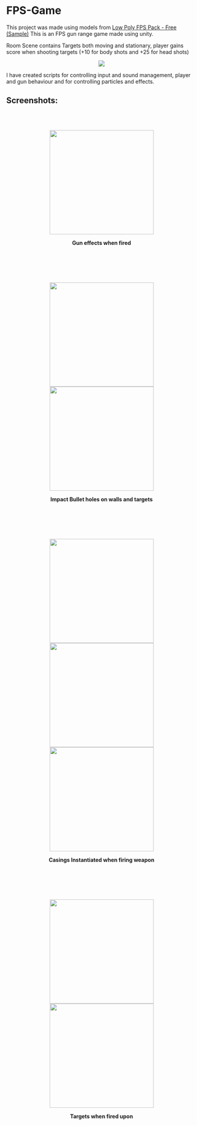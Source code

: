 # FPS-Game

This project was made using models from [Low Poly FPS Pack - Free (Sample)](https://assetstore.unity.com/packages/3d/props/weapons/low-poly-fps-pack-free-sample-144839)
This is an FPS gun range game made using unity.

Room Scene contains Targets both moving and stationary, player gains score when shooting targets (+10 for body shots and +25 for head shots)


<p align="center" >
<a href="http://www.youtube.com/watch?v=0B-m4ncixhk" rel="Game Video" ><img src="http://img.youtube.com/vi/0B-m4ncixhk/0.jpg" /></a>
</p>


I have created scripts for controlling input and sound management, player and gun behaviour and for controlling particles and effects.


## Screenshots:
<br/><br/>
 <p align="center">
  <img src="https://user-images.githubusercontent.com/41238487/110132743-c9a81100-7dcb-11eb-8fef-8c93155384f8.png" height = "275" float="left" />
</p>
<p align="center">
  <strong>Gun effects when fired</strong>
</p>
 <br/><br/>
 <br/><br/>
<p align="center">
  <img src="https://user-images.githubusercontent.com/41238487/110127831-5fd93880-7dc6-11eb-9a9d-16f8c29e8253.png" height = "275" float="left" />
  <img src="https://user-images.githubusercontent.com/41238487/110127833-610a6580-7dc6-11eb-8043-1ca2bbf82236.png" height = "275" float="right" /> 
</p>

<p align="center">
  <strong>Impact Bullet holes on walls and targets</strong>
</p>
 <br/><br/>
 <br/><br/>
 
 <p align="center">
  <img src="https://user-images.githubusercontent.com/41238487/110131968-fc9dd500-7dca-11eb-9318-3b687a11058f.png" height = "275" float="left" />
  <img src="https://user-images.githubusercontent.com/41238487/110131974-fdcf0200-7dca-11eb-96f9-5b9af1c61c1f.png" height = "275" float="right" /> 
  <img src="https://user-images.githubusercontent.com/41238487/110131975-fe679880-7dca-11eb-97ac-fc91210fc5f0.png" height = "275" float="right" /> 
</p>
<p align="center">
  <strong>Casings Instantiated when firing weapon</strong>
</p>
 <br/><br/>
 <br/><br/>

 <p align="center">
  <img src="https://user-images.githubusercontent.com/41238487/110133348-81d5b980-7dcc-11eb-8a22-665fc18d57dc.png" height = "275" float="left" />
  <img src="https://user-images.githubusercontent.com/41238487/110133352-826e5000-7dcc-11eb-8aba-8d341a3ec13c.png" height = "275" float="right" /> 
</p>
<p align="center">
  <strong>Targets when fired upon</strong>
</p>
 <br/><br/>
 <br/><br/>



